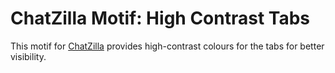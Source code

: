 # ChatZilla Motif: High Contrast Tabs

This motif for [ChatZilla](http://chatzilla.hacksrus.com/) provides high-contrast colours for the tabs for better visibility.
